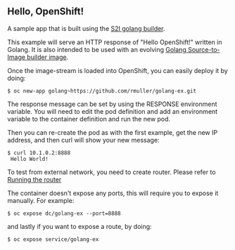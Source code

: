 ## Hello, OpenShift! ##

A sample app that is built using the [S2I golang builder](https://github.com/sclorg/golang-container).

This example will serve an HTTP response of "Hello OpenShift!" written in Golang. It is also
intended to be used with an evolving [Golang Source-to-Image builder image](https://github.com/sclorg/golang-container).

Once the image-stream is loaded into OpenShift, you can easily deploy it by doing:

    $ oc new-app golang~https://github.com/rmuller/golang-ex.git

The response message can be set by using the RESPONSE environment
variable.  You will need to edit the pod definition and add an
environment variable to the container definition and run the new pod.

Then you can re-create the pod as with the first example, get the new IP
address, and then curl will show your new message:

    $ curl 10.1.0.2:8888
     Hello World!

To test from external network, you need to create router. Please refer to [Running the router](https://github.com/openshift/origin/blob/master/docs/routing.md)

The container doesn't expose any ports, this will require you to expose it manually.
For example:

    $ oc expose dc/golang-ex --port=8888

and lastly if you want to expose a route, by doing:

    $ oc expose service/golang-ex


